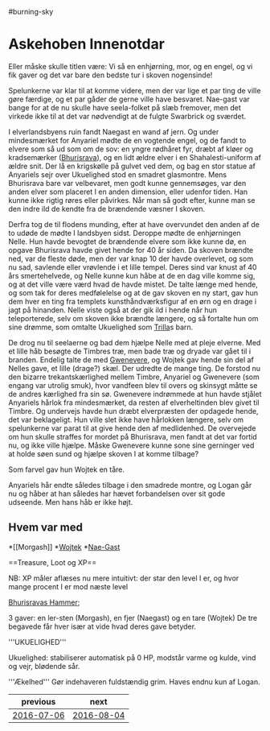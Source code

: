 #burning-sky

# Askehoben Innenotdar 
Eller måske skulle titlen være: Vi så en enhjørning, mor, og en engel, og vi fik gaver og det var bare den bedste tur i skoven nogensinde!

Spelunkerne var klar til at komme videre, men der var lige et par ting de ville gøre færdige, og et par gåder de gerne ville have besvaret. Nae-gast var bange for at de nu skulle have seela-folket på slæb fremover, men det virkede ikke til at det var nødvendigt at de fulgte Swarbrick og sværdet.

I elverlandsbyens ruin fandt Naegast en wand af jern. Og under mindesmærket for Anyariel mødte de en vogtende engel, og de fandt to elvere som så ud som om de sov: en yngre rødhåret fyr, dræbt af kløer og kradsemærker ([Bhurisrava](./Bhurisrava.md)), og en lidt ældre elver i en Shahalesti-uniform af ældre snit. Der lå en krigskølle på gulvet ved dem, og bag en stor statue af Anyariels sejr over Ukuelighed stod en smadret glasmontre. Mens Bhurisrava bare var velbevaret, men godt kunne gennemsøges, var den anden elver som placeret I en anden dimension, eller udenfor tiden. Han kunne ikke rigtig røres eller påvirkes. Når man så godt efter, kunne man se den indre ild de kendte fra de brændende væsner I skoven. 

Derfra tog de til flodens munding, efter at have overvundet den anden af de to udøde de mødte I landsbyen sidst. Deroppe mødte de enhjørningen Nelle. Hun havde bevogtet de brændende elvere som ikke kunne dø, en opgave Bhurisrava havde givet hende for 40 år siden. Da skoven brændte ned, var de fleste døde, men der var knap 10 der havde overlevet, og som nu sad, savlende eller vrøvlende i et lille tempel. Deres sind var knust af 40 års smertehelvede, og Nelle kunne kun håbe at de en dag ville komme sig, og at det ville være værd hvad de havde mistet. De talte længe med hende, og som tak for deres medfølelelse og at de gav skoven en ny start, gav hun dem hver en ting fra templets kunsthåndværksfigur af en ørn og en drage i jagt på hinanden. Nelle viste også at der gik ild i hende når hun teleporterede, selv om skoven ikke brændte længere, og så fortalte hun om sine drømme, som omtalte Ukuelighed som [Trilla](./Trilla.md)s barn.

De drog nu til seelaerne og bad dem hjælpe Nelle med at pleje elverne. Med et lille håb besøgte de Timbres træ, men bade træ og dryade var gået til i branden. Endelig talte de med [Gwenevere](./Gwenevere.md), og Wojtek gav hende sin del af Nelles gave, et lille (drage?) skæl. Der udredte de mange ting. De forstod nu den bizarre trekantskærlighed mellem Timbre, Anyariel og Gwenevere (som engang var utrolig smuk), hvor vandfeen blev til overs og skinsygt måtte se de andres kærlighed fra sin sø. Gwenevere indrømmede at hun havde stjålet Anyariels hårlok fra mindesmærket, da resten af elverheltinden blev givet til Timbre. Og undervejs havde hun dræbt elverpræsten der opdagede hende, det var beklageligt. Hun ville slet ikke have hårlokken længere, selv om spelunkerne var parat til at give hende den af medlidenhed. De overvejede om hun skulle straffes for mordet på Bhurisrava, men fandt at det var fortid nu, og ikke ville hjælpe. Måske Gwenevere kunne sone sine gerninger ved at holde søen sund og hjælpe skoven I at komme tilbage?

Som farvel gav hun Wojtek en tåre.

Anyariels hår endte således tilbage i den smadrede montre, og Logan går nu og håber at han således har hævet forbandelsen over sit gode udseende. Men hans håb er ikke højt.

## Hvem var med
*[[Morgash]]
*[Wojtek](./Wojtek.md)
*[Nae-Gast](./Nae-Gast%20Oldknist.md)

==Treasure, Loot og XP==


NB: XP måler aflæses nu mere intuitivt: der star den level I er, og hvor mange procent I er mod næste level

[Bhurisravas Hammer](./Bhurisravas%20Hammer.md); 

3 gaver: en ler-sten (Morgash), en fjer (Naegast) og en tare (Wojtek) De tre begavede får hver især at vide hvad deres gave betyder.

'''UKUELIGHED'''

Ukuelighed: stabiliserer automatisk på 0 HP, modstår varme og kulde, vind og vejr, blødende sår.

'''Ækelhed'''
Gør indehaveren fuldstændig grim. Haves endnu kun af Logan.

| previous | next |
| --- | --- |
| [2016-07-06](./2016-07-06.md) | [2016-08-04](./2016-08-04.md) |
